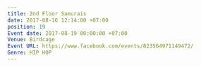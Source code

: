 ```yaml
---
title: 2nd Floor Samurais
date: 2017-08-16 12:14:00 +07:00
position: 19
Event date: 2017-08-19 00:00:00 +07:00
Venue: Birdcage
Event URL: https://www.facebook.com/events/823564971149472/
Genre: HIP HOP
---
```


